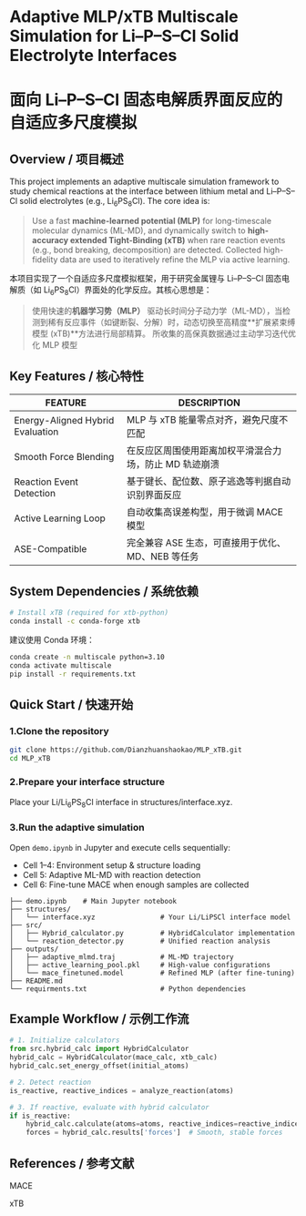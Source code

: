 # Adaptive MLP/xTB Multiscale Simulation for Li–P–S–Cl Solid Electrolyte Interfaces
# 面向 Li–P–S–Cl 固态电解质界面反应的自适应多尺度模拟
## Overview / 项目概述
This project implements an adaptive multiscale simulation framework to study chemical reactions at the interface between lithium metal and Li–P–S–Cl solid electrolytes (e.g., Li<sub>6</sub>PS<sub>8</sub>Cl). The core idea is:
> Use a fast **machine-learned potential (MLP)** for long-timescale molecular dynamics (ML-MD), and dynamically switch to **high-accuracy extended Tight-Binding (xTB)** when rare reaction events (e.g., bond breaking, decomposition) are detected. Collected high-fidelity data are used to iteratively refine the MLP via active learning. 

本项目实现了一个自适应多尺度模拟框架，用于研究金属锂与 Li–P–S–Cl 固态电解质（如 Li<sub>6</sub>PS<sub>8</sub>Cl）界面处的化学反应。其核心思想是：
> 使用快速的**机器学习势（MLP）** 驱动长时间分子动力学（ML-MD），当检测到稀有反应事件（如键断裂、分解）时，动态切换至高精度**扩展紧束缚模型 (xTB)**方法进行局部精算。
所收集的高保真数据通过主动学习迭代优化 MLP 模型
## Key Features / 核心特性
| FEATURE | DESCRIPTION |
|--------|--------|
| Energy-Aligned Hybrid Evaluation  | MLP 与 xTB 能量零点对齐，避免尺度不匹配  | 
| Smooth Force Blending  | 在反应区周围使用距离加权平滑混合力场，防止 MD 轨迹崩溃  | 
| Reaction Event Detection  | 基于键长、配位数、原子逃逸等判据自动识别界面反应  |
| Active Learning Loop  | 自动收集高误差构型，用于微调 MACE 模型 | 
| ASE-Compatible  | 完全兼容 ASE 生态，可直接用于优化、MD、NEB 等任务 |
## System Dependencies / 系统依赖
```bash
# Install xTB (required for xtb-python)
conda install -c conda-forge xtb
```
建议使用 Conda 环境：
```bash
conda create -n multiscale python=3.10
conda activate multiscale
pip install -r requirements.txt
```
## Quick Start / 快速开始
### 1.Clone the repository
```bash
git clone https://github.com/Dianzhuanshaokao/MLP_xTB.git
cd MLP_xTB
```
### 2.Prepare your interface structure
Place your Li/Li<sub>6</sub>PS<sub>8</sub>Cl interface in structures/interface.xyz.

### 3.Run the adaptive simulation
Open `demo.ipynb` in Jupyter and execute cells sequentially:

- Cell 1–4: Environment setup & structure loading
- Cell 5: Adaptive ML-MD with reaction detection
- Cell 6: Fine-tune MACE when enough samples are collected
```
├── demo.ipynb    # Main Jupyter notebook
├── structures/
│   └── interface.xyz                # Your Li/LiPSCl interface model
├── src/
│   ├── Hybrid_calculator.py         # HybridCalculator implementation
│   └── reaction_detector.py         # Unified reaction analysis
├── outputs/
│   ├── adaptive_mlmd.traj           # ML-MD trajectory
│   ├── active_learning_pool.pkl     # High-value configurations
│   └── mace_finetuned.model         # Refined MLP (after fine-tuning)
├── README.md
└── requirments.txt                  # Python dependencies
```
## Example Workflow / 示例工作流
```python
# 1. Initialize calculators
from src.hybrid_calc import HybridCalculator
hybrid_calc = HybridCalculator(mace_calc, xtb_calc)
hybrid_calc.set_energy_offset(initial_atoms)

# 2. Detect reaction
is_reactive, reactive_indices = analyze_reaction(atoms)

# 3. If reactive, evaluate with hybrid calculator
if is_reactive:
    hybrid_calc.calculate(atoms=atoms, reactive_indices=reactive_indices)
    forces = hybrid_calc.results['forces']  # Smooth, stable forces
```
## References / 参考文献
MACE

xTB